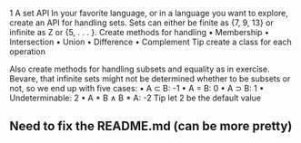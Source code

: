 1 A set API
In your favorite language, or in a language you want to explore, create an
API for handling sets. Sets can either be finite as {7, 9, 13} or infinite as Z
or {5, . . . }.
Create methods for handling
• Membership
• Intersection
• Union
• Difference
• Complement
Tip create a class for each operation

Also create methods for handling subsets and equality as in exercise. Bevare,
that infinite sets might not be determined whether to be subsets or not, so
we end up with five cases:
• A ⊂ B: -1
• A = B: 0
• A ⊃ B: 1
• Undeterminable: 2
• A * B ∧ B * A: -2
Tip let 2 be the default value


## Need to fix the README.md (can be more pretty)
